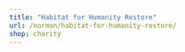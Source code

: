 ```yaml
---
title: "Habitat for Humanity Restore"
url: /norman/habitat-for-humanity-restore/
shop: charity
---
```


